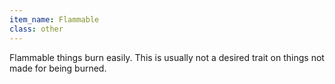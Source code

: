 ```yaml
---
item_name: Flammable
class: other
---
```


Flammable things burn easily. This is usually not a desired trait on things not made for being burned.
